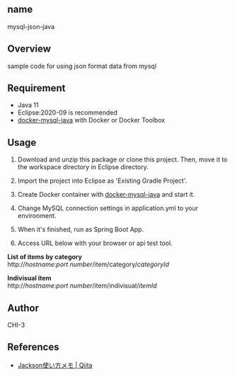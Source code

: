 ## name
mysql-json-java

## Overview
sample code for using json format data from mysql

## Requirement
- Java 11
- Eclipse:2020-09 is recommended
- [docker-mysql-java](https://github.com/CHI-3/docker-mysql-java) with Docker or Docker Toolbox


## Usage
1. Download and unzip this package  or clone this project. Then, move it to the workspace directory in Eclipse directory.

2. Import the project into Eclipse as 'Existing Gradle Project'.

3. Create Docker container with [docker-mysql-java](https://github.com/CHI-3/docker-mysql-java) and start it.

4. Change MySQL connection settings in application.yml to your environment.

5. When it's finished, run as Spring Boot App.

6. Access URL below with your browser or api test tool.

**List of items by category**  
http://*hostname*:*port number*/item/category/*categoryId*

**Indivisual item**  
http://*hostname*:*port number*/item/indivisual/*itemId*

## Author
CHI-3


## References
- [Jackson使い方メモ | Qiita](https://qiita.com/opengl-8080/items/b613b9b3bc5d796c840c)
